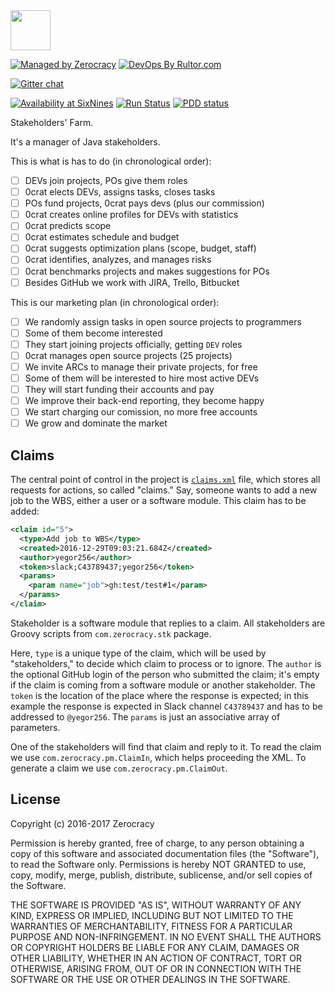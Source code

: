 <img src="http://www.zerocracy.com/logo.svg" width="64px" height="64px"/>

[![Managed by Zerocracy](http://www.zerocracy.com/badge.svg)](http://www.zerocracy.com)
[![DevOps By Rultor.com](http://www.rultor.com/b/zerocracy/farm)](http://www.rultor.com/p/zerocracy/farm)

[![Gitter chat](https://badges.gitter.im/gitterHQ/gitter.svg)](https://gitter.im/zerocracy/Lobby)

[![Availability at SixNines](http://www.sixnines.io/b/2b3a)](http://www.sixnines.io/h/2b3a)
[![Run Status](https://api.shippable.com/projects/58469fb83ee1d30f00c9b66e/badge?branch=master)](https://app.shippable.com/projects/58469fb83ee1d30f00c9b66e)
[![PDD status](http://www.0pdd.com/svg?name=zerocracy/farm)](http://www.0pdd.com/p?name=zerocracy/farm)

Stakeholders' Farm.

It's a manager of Java stakeholders.

This is what is has to do (in chronological order):

  - [ ] DEVs join projects, POs give them roles
  - [ ] 0crat elects DEVs, assigns tasks, closes tasks
  - [ ] POs fund projects, 0crat pays devs (plus our commission)
  - [ ] 0crat creates online profiles for DEVs with statistics
  - [ ] 0crat predicts scope
  - [ ] 0crat estimates schedule and budget
  - [ ] 0crat suggests optimization plans (scope, budget, staff)
  - [ ] 0crat identifies, analyzes, and manages risks
  - [ ] 0crat benchmarks projects and makes suggestions for POs
  - [ ] Besides GitHub we work with JIRA, Trello, Bitbucket

This is our marketing plan (in chronological order):

  - [ ] We randomly assign tasks in open source projects to programmers
  - [ ] Some of them become interested
  - [ ] They start joining projects officially, getting `DEV` roles
  - [ ] 0crat manages open source projects (25 projects)
  - [ ] We invite ARCs to manage their private projects, for free
  - [ ] Some of them will be interested to hire most active DEVs
  - [ ] They will start funding their accounts and pay
  - [ ] We improve their back-end reporting, they become happy
  - [ ] We start charging our comission, no more free accounts
  - [ ] We grow and dominate the market

## Claims

The central point of control in the project is
[`claims.xml`](https://github.com/zerocracy/datum/blob/master/xsd/pm/claims.xsd) file, which
stores all requests for actions, so called "claims." Say, someone wants
to add a new job to the WBS, either a user or a software module. This
claim has to be added:

```xml
<claim id="5">
  <type>Add job to WBS</type>
  <created>2016-12-29T09:03:21.684Z</created>
  <author>yegor256</author>
  <token>slack;C43789437;yegor256</token>
  <params>
    <param name="job">gh:test/test#1</param>
  </params>
</claim>
```

Stakeholder is a software module that replies to a claim. All stakeholders
are Groovy scripts from `com.zerocracy.stk` package.

Here, `type` is a unique type of the claim, which will be used by
"stakeholders," to decide which claim to process or to ignore. The
`author` is the optional GitHub login of the person who submitted the claim;
it's empty if the claim is coming from a software module or another
stakeholder. The `token` is the location of the place where the response
is expected; in this example the response is expected in Slack channel
`C43789437` and has to be addressed to `@yegor256`. The `params` is just
an associative array of parameters.

One of the stakeholders will find that claim and reply to it. To read the
claim we use `com.zerocracy.pm.ClaimIn`, which helps proceeding the XML. To
generate a claim we use `com.zerocracy.pm.ClaimOut`.

## License

Copyright (c) 2016-2017 Zerocracy

Permission is hereby granted, free of charge, to any person obtaining a copy
of this software and associated documentation files (the "Software"), to read
the Software only. Permissions is hereby NOT GRANTED to use, copy, modify,
merge, publish, distribute, sublicense, and/or sell copies of the Software.

THE SOFTWARE IS PROVIDED "AS IS", WITHOUT WARRANTY OF ANY KIND, EXPRESS OR
IMPLIED, INCLUDING BUT NOT LIMITED TO THE WARRANTIES OF MERCHANTABILITY,
FITNESS FOR A PARTICULAR PURPOSE AND NON-INFRINGEMENT. IN NO EVENT SHALL THE
AUTHORS OR COPYRIGHT HOLDERS BE LIABLE FOR ANY CLAIM, DAMAGES OR OTHER
LIABILITY, WHETHER IN AN ACTION OF CONTRACT, TORT OR OTHERWISE, ARISING FROM,
OUT OF OR IN CONNECTION WITH THE SOFTWARE OR THE USE OR OTHER DEALINGS IN THE
SOFTWARE.
